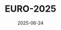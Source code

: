 ---
title: "EURO-2025"
collection: talks
type: "Talk"
permalink: /talks/2025-EURO
venue: "EURO-2025"
date: 2025-06-24
location: "Leeds, England"
slidesurl: 'http://mathisazema.github.io/files/2025-EURO.pdf'
---